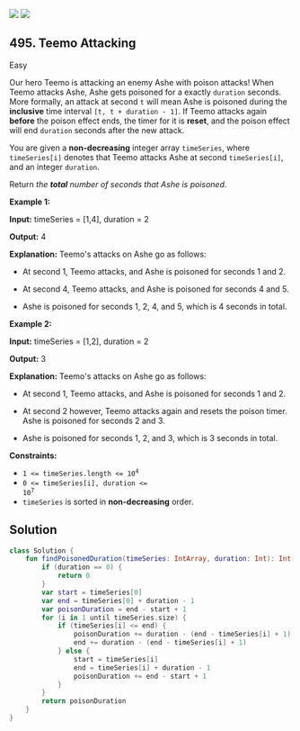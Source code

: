 [![](https://img.shields.io/github/stars/javadev/LeetCode-in-Kotlin?label=Stars&style=flat-square)](https://github.com/javadev/LeetCode-in-Kotlin)
[![](https://img.shields.io/github/forks/javadev/LeetCode-in-Kotlin?label=Fork%20me%20on%20GitHub%20&style=flat-square)](https://github.com/javadev/LeetCode-in-Kotlin/fork)

## 495\. Teemo Attacking

Easy

Our hero Teemo is attacking an enemy Ashe with poison attacks! When Teemo attacks Ashe, Ashe gets poisoned for a exactly `duration` seconds. More formally, an attack at second `t` will mean Ashe is poisoned during the **inclusive** time interval `[t, t + duration - 1]`. If Teemo attacks again **before** the poison effect ends, the timer for it is **reset**, and the poison effect will end `duration` seconds after the new attack.

You are given a **non-decreasing** integer array `timeSeries`, where `timeSeries[i]` denotes that Teemo attacks Ashe at second `timeSeries[i]`, and an integer `duration`.

Return _the **total** number of seconds that Ashe is poisoned_.

**Example 1:**

**Input:** timeSeries = [1,4], duration = 2

**Output:** 4

**Explanation:** Teemo's attacks on Ashe go as follows: 

- At second 1, Teemo attacks, and Ashe is poisoned for seconds 1 and 2.

- At second 4, Teemo attacks, and Ashe is poisoned for seconds 4 and 5.

- Ashe is poisoned for seconds 1, 2, 4, and 5, which is 4 seconds in total.

**Example 2:**

**Input:** timeSeries = [1,2], duration = 2

**Output:** 3

**Explanation:** Teemo's attacks on Ashe go as follows: 

- At second 1, Teemo attacks, and Ashe is poisoned for seconds 1 and 2. 

- At second 2 however, Teemo attacks again and resets the poison timer. Ashe is poisoned for seconds 2 and 3.

- Ashe is poisoned for seconds 1, 2, and 3, which is 3 seconds in total.

**Constraints:**

*   <code>1 <= timeSeries.length <= 10<sup>4</sup></code>
*   <code>0 <= timeSeries[i], duration <= 10<sup>7</sup></code>
*   `timeSeries` is sorted in **non-decreasing** order.

## Solution

```kotlin
class Solution {
    fun findPoisonedDuration(timeSeries: IntArray, duration: Int): Int {
        if (duration == 0) {
            return 0
        }
        var start = timeSeries[0]
        var end = timeSeries[0] + duration - 1
        var poisonDuration = end - start + 1
        for (i in 1 until timeSeries.size) {
            if (timeSeries[i] <= end) {
                poisonDuration += duration - (end - timeSeries[i] + 1)
                end += duration - (end - timeSeries[i] + 1)
            } else {
                start = timeSeries[i]
                end = timeSeries[i] + duration - 1
                poisonDuration += end - start + 1
            }
        }
        return poisonDuration
    }
}
```